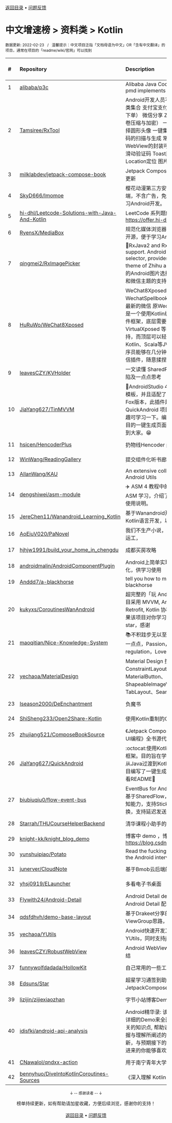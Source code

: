 <a href="https://github.com/GrowingGit/GitHub-Chinese-Top-Charts#github中文排行榜">返回目录</a> • <a href="/content/docs/feedback.md">问题反馈</a>

# 中文增速榜 > 资料类 > Kotlin
<sub>数据更新: 2022-02-23&nbsp;&nbsp;&nbsp;/&nbsp;&nbsp;&nbsp;温馨提示：中文项目泛指「文档母语为中文」OR「含有中文翻译」的项目，通常在项目的「readme/wiki/官网」可以找到</sub>

|#|Repository|Description|Stars|Average daily growth|Updated|
|:-|:-|:-|:-|:-|:-|
|1|[alibaba/p3c](https://github.com/alibaba/p3c)|Alibaba Java Coding Guidelines pmd implements and IDE plugin|26918|16|2022-02-21|
|2|[Tamsiree/RxTool](https://github.com/Tamsiree/RxTool)|Android开发人员不得不收集的工具类集合   支付宝支付   微信支付（统一下单）   微信分享   Zip4j压缩（支持分卷压缩与加密）   一键集成UCrop选择圆形头像   一键集成二维码和条形码的扫描与生成   常用Dialog   WebView的封装可播放视频   仿斗鱼滑动验证码   Toast封装   震动   GPS   Location定位   图片缩放   Exif 图片 ...|11629|6|2021-12-27|
|3|[milklabdev/jetpack-compose-book](https://github.com/milklabdev/jetpack-compose-book)|Jetpack Compose 基础教程，持续更新|558|2|2022-02-17|
|4|[SkyD666/Imomoe](https://github.com/SkyD666/Imomoe)|樱花动漫第三方安卓Android客户端，不含广告，免费开源，目的是学习Android开发。|655|2|2022-02-19|
|5|[hi-dhl/Leetcode-Solutions-with-Java-And-Kotlin](https://github.com/hi-dhl/Leetcode-Solutions-with-Java-And-Kotlin)|LeetCode 系列题解, 在线阅读 https://offer.hi-dhl.com|352|1|2021-09-13|
|6|[RyensX/MediaBox](https://github.com/RyensX/MediaBox)|规范化媒体浏览器，不含广告，免费开源，便于学习Android开发。|7|1|2022-02-22|
|7|[qingmei2/RxImagePicker](https://github.com/qingmei2/RxImagePicker)|:rocket:RxJava2 and RxJava3 external support. Android flexible picture selector, provides the support for theme of Zhihu and WeChat (灵活的Android图片选择器，提供了知乎和微信主题的支持）.|1136|1|2021-10-13|
|8|[HuRuWo/WeChat8Xposed](https://github.com/HuRuWo/WeChat8Xposed)|WeChat8Xposed 是 WechatSpellbook的衍生项目 适配最新的微信 原Wechat Spellbook 是一个使用Kotlin编写的开源微信插件框架，底层需要 Xposed 或 VirtualXposed 等Hooking框架的支持，而顶层可以轻松对接Java、Kotlin、Scala等JVM系语言。让程序员能够在几分钟内编写出简单的微信插件，随意揉捏微信的内部逻辑。|7|0|2021-09-12|
|9|[leavesCZY/KVHolder](https://github.com/leavesCZY/KVHolder)|一文读懂 SharedPreferences 的缺陷及一点点思考|8|0|2022-01-15|
|10|[JiaYang627/TinMVVM](https://github.com/JiaYang627/TinMVVM)|:book:AndroidStudio 4.X+ 编写自定义模板，并且适配了AndroidStudio Fox版本，此插件是针对 QuickAndroid 项目进行开发，有兴趣可学习一下。编写一个适合自己项目的一键生成页面插件。希望能帮助到大家。:grin:|10|0|2021-12-09|
|11|[hsicen/HencoderPlus](https://github.com/hsicen/HencoderPlus)|扔物线Hencoder plus系列课程 |45|0|2022-01-04|
|12|[WinWang/ReadingGallery](https://github.com/WinWang/ReadingGallery)|提交组件化听书廊项目|6|0|2021-12-24|
|13|[AllanWang/KAU](https://github.com/AllanWang/KAU)|An extensive collection of Kotlin Android Utils|200|0|2021-11-18|
|14|[dengshiwei/asm-module](https://github.com/dengshiwei/asm-module)|✈️ ASM 4 教程中的示例代码，用于 ASM 学习，介绍了 ASM 中基本的使用说明。|185|0|2022-01-18|
|15|[JereChen11/Wanandroid_Learning_Kotlin](https://github.com/JereChen11/Wanandroid_Learning_Kotlin)|基于Wanandroid开放API，使用Kotlin语言开发，以供学习。|7|0|2021-11-16|
|16|[AoEiuV020/PaNovel](https://github.com/AoEiuV020/PaNovel)|我们不生产小说，我们只做网站的搬运工，|85|0|2022-02-18|
|17|[hjhjw1991/build_your_home_in_chengdu](https://github.com/hjhjw1991/build_your_home_in_chengdu)|成都买房攻略|14|0|2021-12-06|
|18|[androidmalin/AndroidComponentPlugin](https://github.com/androidmalin/AndroidComponentPlugin)|Android上简单实现四大组件的插件化，供学习使用|344|0|2022-02-17|
|19|[Anddd7/a-blackhorse](https://github.com/Anddd7/a-blackhorse)|tell you how to manage your blackhorse|16|0|2022-02-14|
|20|[kukyxs/CoroutinesWanAndroid](https://github.com/kukyxs/CoroutinesWanAndroid)|超完整的「玩 Android」客户端，项目采用 MVVM, Android Jetpack, Retrofit, Kotlin 协程, Koin 编写。如果该项目对你学习过程有用，请给个 star，感谢|297|0|2021-09-29|
|21|[maoqitian/Nice-Knowledge-System](https://github.com/maoqitian/Nice-Knowledge-System)|:books:不积跬步无以至千里，每天进步一点点，Passion，Self-regulation，Love and Share|144|0|2021-11-11|
|22|[yechaoa/MaterialDesign](https://github.com/yechaoa/MaterialDesign)|Material Design 控件合集。ConstraintLayout、MaterialButton、ShapeableImageView、TabLayout、SearchView...|204|0|2022-01-16|
|23|[Iseason2000/DeEnchantment](https://github.com/Iseason2000/DeEnchantment)|负魔书|16|0|2022-02-20|
|24|[ShiSheng233/Open2Share-Kotlin](https://github.com/ShiSheng233/Open2Share-Kotlin)|使用Kotlin重制的Open2Share|8|0|2021-10-17|
|25|[zhujiang521/ComposeBookSource](https://github.com/zhujiang521/ComposeBookSource)|《Jetpack Compose：Android全新UI编程》全书源代码|8|0|2021-12-21|
|26|[JiaYang627/QuickAndroid](https://github.com/JiaYang627/QuickAndroid)|:octocat:使用Kotlin搭建的一个基础框架。目的旨在学习Kotlin，更好的从Java过渡到Kotlin，并且针对此项目编写了一键生成页面插件。具体可看README:book:|11|0|2021-12-15|
|27|[biubiuqiu0/flow-event-bus](https://github.com/biubiuqiu0/flow-event-bus)|EventBus for Android，消息总线，基于SharedFlow，具有生命周期感知能力，支持Sticky，支持线程切换，支持延迟发送。|96|0|2022-01-18|
|28|[Starrah/THUCourseHelperBackend](https://github.com/Starrah/THUCourseHelperBackend)|清华课程小助手的后端服务器|4|0|2021-10-27|
|29|[knight-kk/knight_blog_demo](https://github.com/knight-kk/knight_blog_demo)| 博客中 demo ，博客地址 https://blog.csdn.net/knight1996/|10|0|2021-12-21|
|30|[yunshuipiao/Potato](https://github.com/yunshuipiao/Potato)|Read the fucking source code for the Android  interview|60|0|2022-02-17|
|31|[junerver/CloudNote](https://github.com/junerver/CloudNote)|基于Bmob云后端的Android云笔记|19|0|2021-10-19|
|32|[yhsj0919/ELauncher](https://github.com/yhsj0919/ELauncher)|多看电子书桌面|17|0|2022-01-10|
|33|[Flywith24/Android-Detail](https://github.com/Flywith24/Android-Detail)|Android Detail demo —— 专栏 Android Detail 配套代码|35|0|2021-12-17|
|34|[qdsfdhvh/demo-base-layout](https://github.com/qdsfdhvh/demo-base-layout)|基于Drakeet分享的自定义ViewGroup思路，编写的demo|10|0|2021-09-16|
|35|[yechaoa/YUtils](https://github.com/yechaoa/YUtils)|Android快速开发工具集合——YUtils，同时支持java和kotlin|55|0|2021-10-16|
|36|[leavesCZY/RobustWebView](https://github.com/leavesCZY/RobustWebView)|Android WebView H5 秒开方案总结|27|0|2022-01-14|
|37|[funnywolfdadada/HollowKit](https://github.com/funnywolfdadada/HollowKit)|自己常用的一些工具的合集|204|0|2022-01-17|
|38|[Edsuns/Star](https://github.com/Edsuns/Star)|超星学习通签到助手（使用JetpackCompose开发）|12|0|2021-10-28|
|39|[lizijin/zijiexiaozhan](https://github.com/lizijin/zijiexiaozhan)|字节小站博客Demo|19|0|2022-01-13|
|40|[idisfkj/android-api-analysis](https://github.com/idisfkj/android-api-analysis)|Android精华录: 该库的目的是结合详细的Demo来全面解析Android相关的知识点, 帮助读者能够更快的掌握与理解所阐述的要点。  不定时更新，与预期接下的要做的事，希望点进来的你能够喜欢😍😍|210|0|2022-02-09|
|41|[CNawalol/qndxx-action](https://github.com/CNawalol/qndxx-action)|用于南宁青年大学习的自动打卡|4|0|2021-10-06|
|42|[bennyhuo/DiveIntoKotlinCoroutines-Sources](https://github.com/bennyhuo/DiveIntoKotlinCoroutines-Sources)|《深入理解 Kotlin 协程》源码|179|0|2022-02-13|

<div align="center">
    <p><sub>↓ -- 感谢读者 -- ↓</sub></p>
    榜单持续更新，如有帮助请加星收藏，方便后续浏览，感谢你的支持！
</div>

<br/>

<div align="center"><a href="https://github.com/GrowingGit/GitHub-Chinese-Top-Charts#github中文排行榜">返回目录</a> • <a href="/content/docs/feedback.md">问题反馈</a></div>

